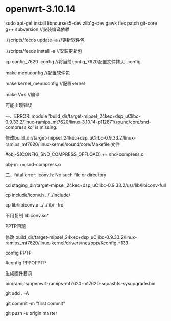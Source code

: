 # openwrt-3.10.14

sudo apt-get install libncurses5-dev zlib1g-dev gawk flex patch git-core g++ subversion //安装编译依赖

./scripts/feeds update -a  //更新软件包

./scripts/feeds install -a //安装更新包

cp config_7620 .config     //将当前config_7620配置文件拷贝 .config

make menuconfig 	   //配置软件包

make kernel_menuconfig	   //配置kernel

make V=s   		   //编译

可能出现错误

一、ERROR: module 'build_dir/target-mipsel_24kec+dsp_uClibc-0.9.33.2/linux-ramips_mt7620/linux-3.10.14-p112871/sound/core/snd-compress.ko' is missing.

修改build_dir/target-mipsel_24kec+dsp_uClibc-0.9.33.2/linux-ramips_mt7620/linux-kernel/sound/core/Makefile 文件

#obj-$(CONFIG_SND_COMPRESS_OFFLOAD)     += snd-compress.o

obj-m   += snd-compress.o

二、fatal error: iconv.h: No such file or directory

cd staging_dir/target-mipsel_24kec+dsp_uClibc-0.9.33.2/usr/lib/libiconv-full

cp include/iconv.h  ../../include/

cp lib/libiconv.a  ../../lib/ -frd

不用复制 libiconv.so*

PPTP问题

修改 build_dir/target-mipsel_24kec+dsp_uClibc-0.9.33.2/linux-ramips_mt7620/linux-kernel/drivers/net/ppp/Kconfig +133

config PPTP

#config PPPOPPTP

生成固件目录

bin/ramips/openwrt-ramips-mt7620-mt7620-squashfs-sysupgrade.bin

git add . -A 

git commit -m "first commit"

git push -u origin master

